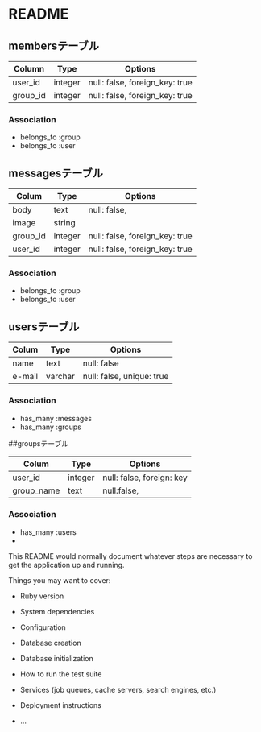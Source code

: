 # README

## membersテーブル

|Column|Type|Options|
|------|----|-------|
|user_id|integer|null: false, foreign_key: true|
|group_id|integer|null: false, foreign_key: true|

### Association
- belongs_to :group
- belongs_to :user

## messagesテーブル

|Colum|Type|Options|
|-----|----|-------|
|body|text|null: false,
|image|string|
|group_id|integer|null: false, foreign_key: true|
|user_id|integer|null: false, foreign_key: true|

### Association
- belongs_to :group
- belongs_to :user

## usersテーブル

|Colum|Type|Options|
|-----|----|-------|
|name|text|null: false
|e-mail|varchar|null: false, unique: true|


### Association
- has_many :messages
- has_many :groups

##groupsテーブル

|Colum|Type|Options|
|-----|----|-------|
|user_id|integer|null: false, foreign: key|
|group_name|text|null:false, 

### Association
- has_many :users
- 

This README would normally document whatever steps are necessary to get the
application up and running.

Things you may want to cover:

* Ruby version

* System dependencies

* Configuration

* Database creation

* Database initialization

* How to run the test suite

* Services (job queues, cache servers, search engines, etc.)

* Deployment instructions

* ...
